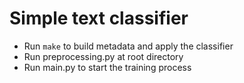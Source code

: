 # Simple text classifier

- Run `make` to build metadata and apply the classifier
- Run preprocessing.py at root directory
- Run main.py to start the training process

